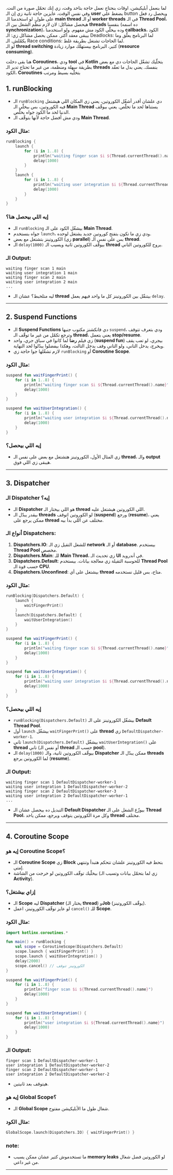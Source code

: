 ‏لما بنعمل أبليكيشن، اوقات بنحتاج نعمل حاجة بتاخد وقت، زي إنك تحمّل صورة من النت. وفي نفس الوقت، عايزين حاجة تانية زي إن الـ **user** يضغط  علي button ويحصل رد فعل على طول. لو استخدمنا الـ **main thread** أو الـ **worker threads** في الـ **Thread Pool**، هيحصل مشاكل:
 لان لازم ننظّم الشغل بين الـ **threads** بنفسنا (ده اسمه **synchronization**)، وده بيخلّي الكود  مش مفهوم.
 ولو استخدمنا **callbacks**، الكود بيبقى معقد أكتر.
ممكن يحصل مشاكل زي:
الـ Deadlocks: لما البرنامج يعلّق وما يكمّلش.
الـ Race conditions: لما الحاجات تشتغل بطريقة غلط.    
لو الـ **thread switching** كتير، البرنامج بيستهلك موارد زيادة (**resource consuming**).

هنا بقى دخلت **Coroutines**، ودي **tool** في **Kotlin** بتخلّيك تشغّل الحاجات دي مع بعض بطريقة سهلة ومنظمة، من غير ما تحتاج تدير الـ **threads** بنفسك. يعني بدل ما تعقّد الكود، **Coroutines** بتخلّيه بسيط ومرتب



## 1. **runBlocking**
- الـ `runBlocking` دي علشان أقدر أشغّل الكوروتين، يعني زي المكان اللي هيشتغل فيه الكوروتين، بس بيخلّي الـ **Main Thread** يستناها لحد ما تخلّص. يعني بيوقّف الدنيا لحد ما الكود جواه يخلّص.
- ودي مش أفضل حاجة لأنها بتوقّف الـ **Main Thread**.

### مثال الكود:
```kotlin
runBlocking {
    launch {
        for (i in 1..8) {
            println("waiting finger scan $i ${Thread.currentThread().name}")
            delay(1000)
        }
    }
    launch {
        for (i in 1..8) {
            println("waiting user integration $i ${Thread.currentThread().name}")
            delay(1000)
        }
    }
}
```

### إيه اللي بيحصل هنا؟
- الـ `runBlocking` بيشغّل الكود على الـ **Main Thread**.
- جواه بنستخدم `launch`، ودي زي ما تكون بتفتح كوروتين جديد يشتغل لوحده.
- الكوروتينز بتشتغل مع بعض (زي **parallel**) بس على نفس الـ **thread**.
- الـ `delay(1000)` بيوقّف الكوروتين ثانية ويسيب الـ **thread** يروح للكوروتين التاني.

### الـ Output:
```
waiting finger scan 1 main
waiting user integration 1 main
waiting finger scan 2 main
waiting user integration 2 main
...
```
- ليه متلخبط؟ عشان الـ **thread** بيتنقّل بين الكوروتينز كل ما واحد فيهم يعمل `delay`.

---

## 2. **Suspend Functions**
- الـ **Suspend Functions** دي فانكشنز مكتوب جنبها `suspend`، ودي بتعرف تتوقف وترجع تكمّل من غير ما توقّف الـ **thread**، يعني بتعمل **stop/resume**.
- زي فيلم **رضا** لما كانوا في سباق جري، واحد (**suspend fun**) بيجري، لو تعب يقف ويخرج، يدخل التاني، ولو التاني وقف يدخل التالت، وهكذا بيفضلوا يبدّلوا لحد النهاية.
- لازم تشغّلها جوا حاجة زي `runBlocking` أو **Coroutine Scope**.

### مثال الكود:
```kotlin
suspend fun waitFingerPrint() {
    for (i in 1..8) {
        println("waiting finger scan $i ${Thread.currentThread().name}")
        delay(1000)
    }
}

suspend fun waitUserIntegration() {
    for (i in 1..8) {
        println("waiting user integration $i ${Thread.currentThread().name}")
        delay(1000)
    }
}
```

### إيه اللي بيحصل؟
- زي المثال الأول، الكوروتينز هتشتغل مع بعض على نفس الـ **thread**، والـ **output** هيبقى زي اللي فوق.

---

## 3. **Dispatcher**

### الـ Dispatcher إيه؟
- الـ **Dispatcher** هو اللي بيختار الـ **thread** اللي الكوروتين هيشتغل عليه.
- بيقدر يبدّل الـ **threads** لو الكوروتين اتوقف (**suspend**) ورجع (**resume**)، يعني ممكن يرجع على **thread** مختلف عن اللي بدأ بيه.

### أنواع الـ Dispatchers:
1. **Dispatchers.IO**: للشغل التقيل زي الـ **network** أو الـ **database**. بيستخدم **Thread Pool** مخصص.
2. **Dispatchers.Main**: للـ **Main Thread**، زي تحديث الـ **UI** في أندرويد.
3. **Dispatchers.Default**: للحوسبة التقيلة زي معالجة بيانات. بيستخدم **Thread Pool** حسب قوة الـ **CPU**.
4. **Dispatchers.Unconfined**: بيشتغل على أي **thread** متاح، بس قليل نستخدمه.

### مثال الكود:
```kotlin
runBlocking(Dispatchers.Default) {
    launch {
        waitFingerPrint()
    }
    launch(Dispatchers.Default) {
        waitUserIntegration()
    }
}

suspend fun waitFingerPrint() {
    for (i in 1..8) {
        println("waiting finger scan $i ${Thread.currentThread().name}")
        delay(1000)
    }
}

suspend fun waitUserIntegration() {
    for (i in 1..8) {
        println("waiting user integration $i ${Thread.currentThread().name}")
        delay(1000)
    }
}
```

### إيه اللي بيحصل؟
- `runBlocking(Dispatchers.Default)` بيشغّل الكوروتينز على الـ **Default Thread Pool**.
- أول `launch` بيشغّل `waitFingerPrint()` على **thread** زي `DefaultDispatcher-worker-1`.
- تاني `launch(Dispatchers.Default)` بيشغّل `waitUserIntegration()` على **thread** تاني (أو نفس الـ **thread** حسب الـ **pool**).
- الـ `delay(1000)` بيوقّف الكوروتين ثانية، والـ **Dispatcher** ممكن يبدّل الـ **threads** لما الكوروتين يرجع (**resume**).

### الـ Output:
```
waiting finger scan 1 DefaultDispatcher-worker-1
waiting user integration 1 DefaultDispatcher-worker-2
waiting finger scan 2 DefaultDispatcher-worker-3
waiting user integration 2 DefaultDispatcher-worker-1
...
```
- التبديل ده بيحصل عشان الـ **Default Dispatcher** بيوزّع الشغل على الـ **Thread Pool**، وكل مرة الكوروتين يتوقف ويرجع، ممكن ياخد **thread** مختلف.

---

## 4. **Coroutine Scope**

### إيه هو Coroutine Scope؟
- الـ **Coroutine Scope** زي **Block** بتحط فيه الكوروتينز علشان تتحكم هتبدأ وتنتهي إمتى.
- بيخلّيك توقّف الكوروتين لو خرجت من الشاشة (زي لما بتحمّل بيانات وتسيب الـ **Activity**).

### إزاي بيشتغل؟
- الـ **Scope** ليه **Dispatcher** (يختار الـ **thread**) و**Job** (يوقّف الكوروتينز).
- لو عايز توقّف الكوروتينز، اعمل `cancel()` للـ **Scope**.

### مثال الكود:
```kotlin
import kotlinx.coroutines.*

fun main() = runBlocking {
    val scope = CoroutineScope(Dispatchers.Default)
    scope.launch { waitFingerPrint() }
    scope.launch { waitUserIntegration() }
    delay(2000)
    scope.cancel() // الكوروتينز تتوقف
}

suspend fun waitFingerPrint() {
    for (i in 1..8) {
        println("finger scan $i ${Thread.currentThread().name}")
        delay(1000)
    }
}

suspend fun waitUserIntegration() {
    for (i in 1..8) {
        println("user integration $i ${Thread.currentThread().name}")
        delay(1000)
    }
}
```

### الـ Output:
```
finger scan 1 DefaultDispatcher-worker-1
user integration 1 DefaultDispatcher-worker-2
finger scan 2 DefaultDispatcher-worker-1
user integration 2 DefaultDispatcher-worker-2
```
- هيتوقف بعد ثانيتين.

### إيه هو Global Scope؟
- الـ **Global Scope** شغال طول ما الأبليكيشن مفتوح.

### مثال الكود:
```kotlin
GlobalScope.launch(Dispatchers.IO) { waitFingerPrint() }
```

### note:
- ما تستخدموش كتير عشان ممكن يسبب **memory leaks** لو الكوروتين فضل شغال من غير داعي.

---
